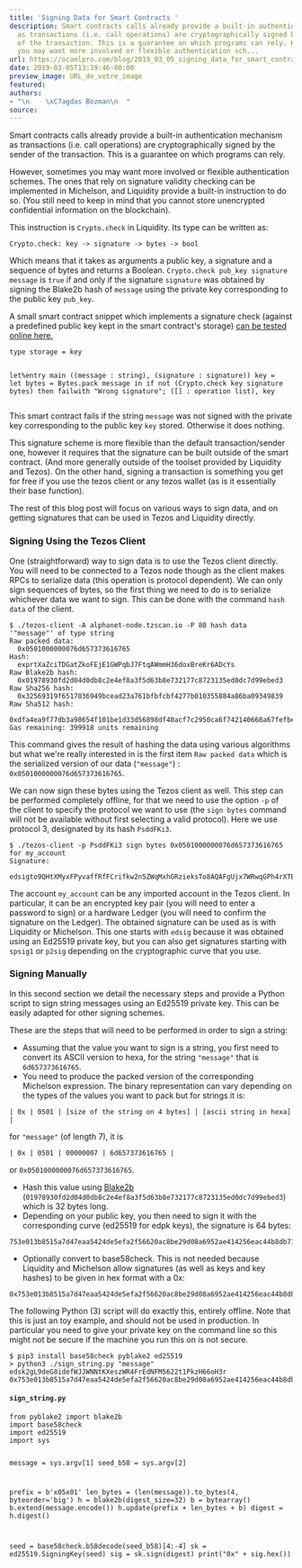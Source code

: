 ```yaml
---
title: 'Signing Data for Smart Contracts '
description: Smart contracts calls already provide a built-in authentication mechanism
  as transactions (i.e. call operations) are cryptographically signed by the sender
  of the transaction. This is a guarantee on which programs can rely. However, sometimes
  you may want more involved or flexible authentication sch...
url: https://ocamlpro.com/blog/2019_03_05_signing_data_for_smart_contracts
date: 2019-03-05T13:19:46-00:00
preview_image: URL_de_votre_image
featured:
authors:
- "\n    \xC7agdas Bozman\n  "
source:
---
```


<p>Smart contracts calls already provide a built-in authentication mechanism as transactions (i.e. call operations) are cryptographically signed by the sender of the transaction. This is a guarantee on which programs can rely.</p>
<p>However, sometimes you may want more involved or flexible authentication schemes. The ones that rely on signature validity checking can be implemented in Michelson, and Liquidity provide a built-in instruction to do so. (You still need to keep in mind that you cannot store unencrypted confidential information on the blockchain).</p>
<p>This instruction is <code>Crypto.check</code> in Liquidity. Its type can be written as:</p>
<pre><code class="language-ocaml">Crypto.check: key -&gt; signature -&gt; bytes -&gt; bool
</code></pre>
<p>Which means that it takes as arguments a public key, a signature and a sequence of bytes and returns a Boolean. <code>Crypto.check pub_key signature message</code> is <code>true</code> if and only if the signature <code>signature</code> was obtained by signing the Blake2b hash of <code>message</code> using the private key corresponding to the public key <code>pub_key</code>.</p>
<p>A small smart contract snippet which implements a signature check (against a predefined public key kept in the smart contract's storage) <a href="https://liquidity-lang.org/edit?source=type%20storage%20=%20key%0A%0Alet%25entry%20main%20((message%20:%20string)%2C%20(signature%20:%20signature))%20key%20=%0A%20%20let%20bytes%20=%20Bytes.pack%20message%20in%0A%20%20if%20not%20(Crypto.check%20key%20signature%20bytes)%20then%0A%20%20%20%20failwith%20%22Wrong%20signature%22%3B%0A%20%20(%5B%5D%20:%20operation%20list)%2C%20key%0A">can be tested online here.</a></p>
<pre><code class="language-ocaml">type storage = key

let%entry main ((message : string), (signature : signature)) key =
  let bytes = Bytes.pack message in
  if not (Crypto.check key signature bytes) then
    failwith &quot;Wrong signature&quot;;
  ([] : operation list), key
</code></pre>
<p>This smart contract fails if the string <code>message</code> was not signed with the private key corresponding to the public key <code>key</code> stored. Otherwise it does nothing.</p>
<p>This signature scheme is more flexible than the default transaction/sender one, however it requires that the signature can be built outside of the smart contract. (And more generally outside of the toolset provided by Liquidity and Tezos). On the other hand, signing a transaction is something you get for free if you use the tezos client or any tezos wallet (as is it essentially their base function).</p>
<p>The rest of this blog post will focus on various ways to sign data, and on getting signatures that can be used in Tezos and Liquidity directly.</p>
<h3>Signing Using the Tezos Client</h3>
<p>One (straightforward) way to sign data is to use the Tezos client directly. You will need to be connected to a Tezos node though as the client makes RPCs to serialize data (this operation is protocol dependent). We can only sign sequences of bytes, so the first thing we need to do is to serialize whichever data we want to sign. This can be done with the command <code>hash data</code> of the client.</p>
<pre><code class="language-shell-session">$ ./tezos-client -A alphanet-node.tzscan.io -P 80 hash data '&quot;message&quot;' of type string
Raw packed data:
  0x0501000000076d657373616765
Hash:
  exprtXaZciTDGatZkoFEjE1GWPqbJ7FtqAWmmH36doxBreKr6ADcYs
Raw Blake2b hash:
  0x01978930fd2d04d0db8c2e4ef8a3f5d63b8e732177c8723135ed0dc7d99ebed3
Raw Sha256 hash:
  0x32569319f6517036949bcead23a761bfbfcbf4277b010355884a86ba09349839
Raw Sha512 hash:
  0xdfa4ea9f77db3a98654f101be1d33d56898df40acf7c2950ca6f742140668a67fefbefb22b592344922e1f66c381fa2bec48aa47970025c7e61e35d939ae3ca0
Gas remaining: 399918 units remaining
</code></pre>
<p>This command gives the result of hashing the data using various algorithms but what we're really interested in is the first item <code>Raw packed data</code> which is the serialized version of our data (<code>&quot;message&quot;</code>) : <code>0x0501000000076d657373616765</code>.</p>
<p>We can now sign these bytes using the Tezos client as well. This step can be performed completely offline, for that we need to use the option <code>-p</code> of the client to specify the protocol we want to use (the <code>sign bytes</code> command will not be available without first selecting a valid protocol). Here we use protocol 3, designated by its hash <code>PsddFKi3</code>.</p>
<pre><code class="language-shell-session">$ ./tezos-client -p PsddFKi3 sign bytes 0x0501000000076d657373616765 for my_account
Signature:
  edsigto9QHtXMyxFPyvaffRfFCrifkw2n5ZWqMxhGRzieksTo8AQAFgUjx7WRwqGPh4rXTBGGLpdmhskAaEauMrtM82T3tuxoi8
</code></pre>
<p>The account <code>my_account</code> can be any imported account in the Tezos client. In particular, it can be an encrypted key pair (you will need to enter a password to sign) or a hardware Ledger (you will need to confirm the signature on the Ledger). The obtained signature can be used as is with Liquidity or Michelson. This one starts with <code>edsig</code> because it was obtained using an Ed25519 private key, but you can also get signatures starting with <code>spsig1</code> or <code>p2sig</code> depending on the cryptographic curve that you use.</p>
<h3>Signing Manually</h3>
<p>In this second section we detail the necessary steps and provide a Python script to sign string messages using an Ed25519 private key. This can be easily adapted for other signing schemes.</p>
<p>These are the steps that will need to be performed in order to sign a string:</p>
<ul>
<li>Assuming that the value you want to sign is a string, you first need to convert its ASCII version to hexa, for the string <code>&quot;message&quot;</code> that is <code>6d657373616765</code>.
</li>
<li>You need to produce the packed version of the corresponding Michelson expression. The binary representation can vary depending on the types of the values you want to pack but for strings it is:
</li>
</ul>
<pre><code class="language-michelson">| 0x | 0501 | [size of the string on 4 bytes] | [ascii string in hexa] |
</code></pre>
<p>for <code>&quot;message&quot;</code> (of length 7), it is</p>
<pre><code class="language-michelson">| 0x | 0501 | 00000007 | 6d657373616765 |
</code></pre>
<p>or <code>0x0501000000076d657373616765</code>.</p>
<ul>
<li>Hash this value using <a href="https://en.wikipedia.org/wiki/BLAKE_(hash_function)">Blake2b</a> (<code>01978930fd2d04d0db8c2e4ef8a3f5d63b8e732177c8723135ed0dc7d99ebed3</code>) which is 32 bytes long.
</li>
<li>Depending on your public key, you then need to sign it with the corresponding curve (ed25519 for edpk keys), the signature is 64 bytes:
</li>
</ul>
<pre><code class="language-michelson">753e013b8515a7d47eaa5424de5efa2f56620ac8be29d08a6952ae414256eac44b8db71f74600275662c8b0c226f3280e9d24e70a5fa83015636b98059b5180c
</code></pre>
<ul>
<li>Optionally convert to base58check. This is not needed because Liquidity and Michelson allow signatures (as well as keys and key hashes) to be given in hex format with a 0x:
</li>
</ul>
<pre><code class="language-michelson">0x753e013b8515a7d47eaa5424de5efa2f56620ac8be29d08a6952ae414256eac44b8db71f74600275662c8b0c226f3280e9d24e70a5fa83015636b98059b5180c
</code></pre>
<p>The following Python (3) script will do exactly this, entirely offline. Note that this is just an toy example, and should not be used in production. In particular you need to give your private key on the command line so this might not be secure if the machine you run this on is not secure.</p>
<pre><code class="language-shell-session">$ pip3 install base58check pyblake2 ed25519
&gt; python3 ./sign_string.py &quot;message&quot; edsk2gL9deG8idefWJJWNNtKXeszWR4FrEdNFM5622t1PkzH66oH3r
0x753e013b8515a7d47eaa5424de5efa2f56620ac8be29d08a6952ae414256eac44b8db71f74600275662c8b0c226f3280e9d24e70a5fa83015636b98059b5180c
</code></pre>
<h4><code>sign_string.py</code></h4>
<pre><code class="language-python">from pyblake2 import blake2b
import base58check
import ed25519
import sys

message = sys.argv[1]
seed_b58 = sys.argv[2]

prefix = b'x05x01'
len_bytes = (len(message)).to_bytes(4, byteorder='big')
h = blake2b(digest_size=32)
b = bytearray()
b.extend(message.encode())
h.update(prefix + len_bytes + b)
digest = h.digest()

seed = base58check.b58decode(seed_b58)[4:-4]
sk = ed25519.SigningKey(seed)
sig = sk.sign(digest)
print(&quot;0x&quot; + sig.hex())
</code></pre>

